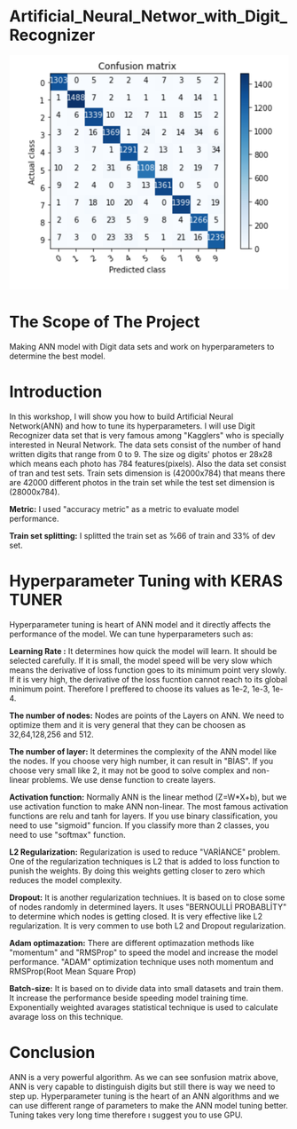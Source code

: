 # Artificial_Neural_Networ_with_Digit_Recognizer


![](confusion_matrix.png)

# The Scope of The Project
Making ANN model with Digit data sets and work on hyperparameters to determine the best model.

# Introduction
In this workshop, I will show you how to build Artificial Neural Network(ANN) and how to tune its hyperparameters. I will use Digit Recognizer data set that is very famous among "Kagglers" who is specially interested in Neural Network. The data sets consist of the number of hand written digits that range from 0 to 9. The size og digits' photos er 28x28 which means each photo has 784 features(pixels). Also the data set consist of tran and test sets. Train sets dimension is (42000x784) that means there are 42000 different photos in the train set while the test set dimension is (28000x784).

**Metric:** I used "accuracy metric" as a metric to evaluate model performance.

**Train set splitting:** I splitted the train set as %66 of train and 33% of dev set.

# Hyperparameter Tuning with KERAS TUNER

Hyperparameter tuning is heart of  ANN model and it directly affects the performance of the model. We can tune hyperparameters such as:

**Learning Rate :** It determines how quick the model will learn. It should be selected carefully. If it is small, the model speed will be very slow which means the derivative 
of loss function goes to its minimum point very slowly. If it is very high, the derivative of the loss fucntion cannot reach to its global minimum point. 
Therefore I preffered to choose its values as 1e-2, 1e-3, 1e-4.

**The number of nodes:** Nodes are points of the Layers on ANN. We need to optimize them and it is very general that they can be choosen as 32,64,128,256 and 512. 

**The number of layer:** It determines the complexity of the ANN model like the nodes. If you choose very high number, it can result in "BİAS". If you choose very small like 2,
it may not be good to solve complex and non-linear problems. We use dense function to create layers.

**Activation function:** Normally ANN is the linear method (Z=W*X+b), but we use activation function to make ANN non-linear. The most famous activation functions are relu and 
tanh for layers. If you use binary classification, you need to use "sigmoid" funcion. If you classify more than 2 classes, you need to use "softmax" function.

**L2 Regularization:** Regularization is used to reduce "VARİANCE" problem. One of the regularization techniques is L2 that is added to loss function to punish the weights.
By doing this weights getting closer to zero which reduces the model complexity.

**Dropout:** It is another regularization techniues. It is based on to close some of nodes randomly in determined layers. It uses "BERNOULLİ PROBABLİTY" to determine which nodes 
is getting closed. It is very effective like L2 regularization. It is very commen to use both L2 and Dropout regularization.

**Adam optimazation:** There are different optimazation methods like "momentum" and "RMSProp" to speed the model and increase the model performance. "ADAM" optimization technique
uses noth momentum and RMSProp(Root Mean Square Prop)

**Batch-size:** It is based on to divide data into small datasets and train them. It increase the performance beside speeding model training time. Exponentially weighted avarages 
statistical technique is used to calculate avarage loss on this technique. 



# Conclusion
ANN is a very powerful algorithm. As we can see sonfusion matrix above, ANN is very capable to distinguish digits but still there is way we need to step up. Hyperparameter tuning is the heart of an ANN algorithms and we can use different range of parameters to make the ANN model tuning better. Tuning takes very long time therefore ı suggest you to use GPU. 






